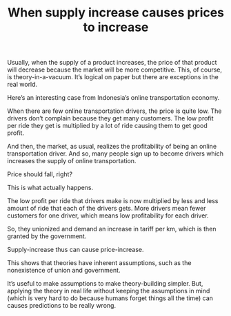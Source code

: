 ﻿---
layout: post
title: "When supply increase causes prices to increase"
---

Usually, when the supply of a product increases, the price of that product will decrease because the market will be more competitive.
This, of course, is theory-in-a-vacuum. It’s logical on paper but there are exceptions in the real world.

Here’s an interesting case from Indonesia’s online transportation economy.

When there are few online transportation drivers, the price is quite low. The drivers don’t complain because they get many customers. The low profit per ride they get is multiplied by a lot of ride causing them to get good profit.

And then, the market, as usual, realizes the profitability of being an online transportation driver. And so, many people sign up to become drivers which increases the supply of online transportation.

Price should fall, right?

This is what actually happens.

The low profit per ride that drivers make is now multiplied by less and less amount of ride that each of the drivers gets. More drivers mean fewer customers for one driver, which means low profitability for each driver.

So, they unionized and demand an increase in tariff per km, which is then granted by the government.

Supply-increase thus can cause price-increase.

This shows that theories have inherent assumptions, such as the nonexistence of union and government.

It’s useful to make assumptions to make theory-building simpler. But, applying the theory in real life without keeping the assumptions in mind (which is very hard to do because humans forget things all the time) can causes predictions to be really wrong.